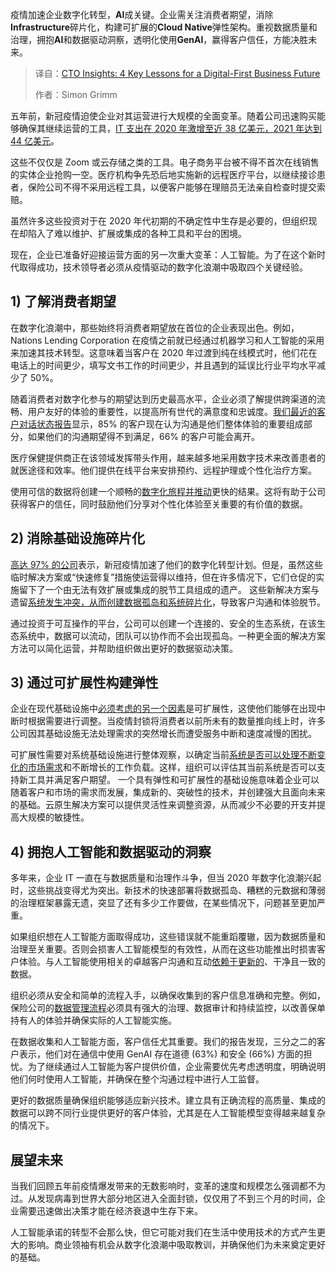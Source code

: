 <!--
title: CTO洞察： 数字化优先业务未来的4个关键经验
cover: https://cdn.thenewstack.io/media/2025/04/fce7d5ac-digital-marketing-1433427_1280.jpg
summary: 疫情加速企业数字化转型，AI成关键。企业需关注消费者期望，消除Infrastructure碎片化，构建可扩展的Cloud Native弹性架构。重视数据质量和治理，拥抱AI和数据驱动洞察，透明化使用GenAI，赢得客户信任，方能决胜未来。
-->

疫情加速企业数字化转型，**AI**成关键。企业需关注消费者期望，消除**Infrastructure**碎片化，构建可扩展的**Cloud Native**弹性架构。重视数据质量和治理，拥抱**AI**和数据驱动洞察，透明化使用**GenAI**，赢得客户信任，方能决胜未来。

> 译自：[CTO Insights: 4 Key Lessons for a Digital-First Business Future](https://thenewstack.io/cto-insights-4-key-lessons-for-a-digital-first-business-future/)
> 
> 作者：Simon Grimm

五年前，新冠疫情迫使企业对其运营进行大规模的全面变革。随着公司迅速购买能够确保其继续运营的工具，[IT 支出在 2020 年激增至近 38 亿美元，2021 年达到 44 亿美元](https://www.statista.com/statistics/268938/global-it-spending-by-segment/)。

这些不仅仅是 Zoom 或云存储之类的工具。电子商务平台被不得不首次在线销售的实体企业抢购一空。医疗机构争先恐后地实施新的远程医疗平台，以继续接诊患者，保险公司不得不采用远程工具，以便客户能够在理赔员无法亲自检查时提交索赔。

虽然许多这些投资对于在 2020 年代初期的不确定性中生存是必要的，但组织现在却陷入了难以维护、扩展或集成的各种工具和平台的困境。

现在，企业已准备好迎接运营方面的另一次重大变革：人工智能。为了在这个新时代取得成功，技术领导者必须从疫情驱动的数字化浪潮中吸取四个关键经验。

## 1) 了解消费者期望

在数字化浪潮中，那些始终将消费者期望放在首位的企业表现出色。例如，Nations Lending Corporation 在疫情之前就已经通过机器学习和人工智能的采用来加速其技术转型。这意味着当客户在 2020 年过渡到纯在线模式时，他们花在电话上的时间更少，填写文书工作的时间更少，并且遇到的延误比行业平均水平减少了 50%。

随着消费者对数字化参与的期望达到历史最高水平，企业必须了解提供跨渠道的流畅、用户友好的体验的重要性，以提高所有世代的满意度和忠诚度。[我们最近的客户对话状态报告](https://www.smartcommunications.com/resources/benchmark-report/)显示，85% 的客户现在认为沟通是他们整体体验的重要组成部分，如果他们的沟通期望得不到满足，66% 的客户可能会离开。

医疗保健提供商正在该领域发挥带头作用，越来越多地采用数字技术来改善患者的就医途径和效率。他们提供在线平台来安排预约、远程护理或个性化治疗方案。

使用可信的数据将创建一个顺畅的[数字化旅程并推动](https://thenewstack.io/driving-digital-experiences-via-cloud-native-applications/)更快的结果。这将有助于公司获得客户的信任，同时鼓励他们分享对个性化体验至关重要的有价值的数据。

## 2) 消除基础设施碎片化

[高达 97% 的公司](https://pages.twilio.com/rs/294-TKB-300/images/Twilios-Covid-19-Digital_Engagement_Report_4832.pdf)表示，新冠疫情加速了他们的数字化转型计划。但是，虽然这些临时解决方案或“快速修复”措施使运营得以维持，但在许多情况下，它们仓促的实施留下了一个由无法有效扩展或集成的脱节工具组成的遗产。
这些新解决方案与遗留[系统发生冲突，从而创建数据孤岛和系统碎片化](https://thenewstack.io/data-dependent-applications-system-fragmentation/)，导致客户沟通和体验脱节。

通过投资于可互操作的平台，公司可以创建一个连接的、安全的生态系统，在该生态系统中，数据可以流动，团队可以协作而不会出现孤岛。一种更全面的解决方案方法可以简化运营，并帮助组织做出更好的数据驱动决策。

## 3) 通过可扩展性构建弹性

企业在现代基础设施中[必须考虑的另一个因素](https://thenewstack.io/you-must-prioritize-compliance-in-modern-infrastructure/)是可扩展性，这使他们能够在出现中断时根据需要进行调整。当疫情封锁将消费者以前所未有的数量推向线上时，许多公司因其基础设施无法处理需求的突然增长而遭受服务中断和速度减慢的困扰。

可扩展性需要对系统基础设施进行整体观察，以确定当前[系统是否可以处理不断变化的市场需求](https://thenewstack.io/why-cloud-native-systems-demand-a-zero-trust-approach/)和不断增长的工作负载。这样，组织可以评估其当前系统是否可以支持新工具并满足客户期望。
一个具有弹性和可扩展性的基础设施意味着企业可以随着客户和市场的需求而发展，集成新的、突破性的技术，并创建强大且面向未来的基础。云原生解决方案可以提供灵活性来调整资源，从而减少不必要的开支并提高大规模的敏捷性。

## 4) 拥抱人工智能和数据驱动的洞察

多年来，企业 IT 一直在与数据质量和治理作斗争，但当 2020 年数字化浪潮兴起时，这些挑战变得尤为突出。新技术的快速部署将数据孤岛、糟糕的元数据和薄弱的治理框架暴露无遗，突显了还有多少工作要做，在某些情况下，问题甚至更加严重。

如果组织想在人工智能方面取得成功，这些错误就不能重蹈覆辙，因为数据质量和治理至关重要。否则会损害人工智能模型的有效性，从而在这些功能推出时损害客户体验。与人工智能使用相关的卓越客户沟通和互动[依赖于更新的](https://thenewstack.io/ai-assisted-dependency-updates-without-breaking-things/)、干净且一致的数据。

组织必须从安全和简单的流程入手，以确保收集到的客户信息准确和完整。例如，保险公司的[数据管理流程](https://thenewstack.io/how-event-processing-builds-business-speed-and-agility/)必须具有强大的治理、数据审计和持续监控，以改善保单持有人的体验并确保实际的人工智能实施。

在数据收集和人工智能方面，客户信任尤其重要。我们的报告发现，三分之二的客户表示，他们对在通信中使用 GenAI 存在道德 (63%) 和安全 (66%) 方面的担忧。为了继续通过人工智能为客户提供价值，企业需要优先考虑透明度，明确说明他们何时使用人工智能，并确保在整个沟通过程中进行人工监督。

更好的数据质量确保组织能够适应新兴技术。建立具有正确流程的高质量、集成的数据可以跨不同行业提供更好的客户体验，尤其是在人工智能模型变得越来越复杂的情况下。

## 展望未来

当我们回顾五年前疫情爆发带来的无数影响时，变革的速度和规模怎么强调都不为过。从发现病毒到世界大部分地区进入全面封锁，仅仅用了不到三个月的时间，企业需要迅速做出决策才能在经济衰退中生存下来。

人工智能承诺的转型不会那么快，但它可能对我们在生活中使用技术的方式产生更大的影响。商业领袖有机会从数字化浪潮中吸取教训，并确保他们为未来奠定更好的基础。
